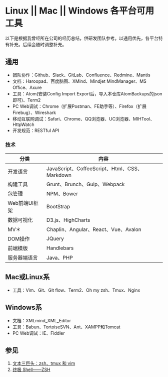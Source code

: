 Linux || Mac || Windows 各平台可用工具
=========================

以下是根据我曾经所在公司的经历总结，供研发团队参考。以通用优先，各平台特有补充。后续会随时调整补充。

## 通用

- 团队协作：Github、Slack、GitLab、Confluence、Redmine、Mantis
- 文档：Haroopad、百度脑图、XMind、Mindjet MindManager、MS Office、Axure
- 工具：Atom(安装Config Import Export后，导入本仓库AtomBackups的json即可)、Term2
- PC Web调试：Chrome（扩展Postman、FE助手等）、Firefox（扩展Firebug）、Wireshark
- 移动互联网调试：Safari、Chrome、QQ浏览器、UC浏览器、MIHTool、HttpWatch
- 开发规范：RESTful API

### 技术

| 分类 | 内容 |
|--------|--------|
| 开发语言 | JavaScript、CoffeeScript、Html、CSS、Markdown |
| 构建工具 | Grunt、Brunch、Gulp、Webpack |
| 包管理 | NPM、Bower |
| Web前端UI框架 | BootStrap |
| 数据可视化 | D3.js、HighCharts |
| MV＊ | Chaplin、Angular、React、Vue、Avalon |
| DOM操作 | JQuery |
| 前端模版 |Handlebars |
| 服务器端语言 | Java、PHP |

## Mac或Linux系

- 工具：Vim、Git、Git flow、Term2、Oh my zsh、Tmux、Nginx

## Windows系

- 文档：XMLmind_XML_Editor
- 工具：Babun、TortoiseSVN、Ant、XAMPP和Tomcat
- PC Web调试：IE、Fiddler

## 参见
 1. [文本三巨头：zsh、tmux 和 vim](http://blog.jobbole.com/86571/)
 2. [终极 Shell——ZSH](http://zhuanlan.zhihu.com/mactalk/19556676)


